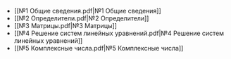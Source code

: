 - [[№1 Общие сведения.pdf|№1 Общие сведения]]
- [[№2 Определители.pdf|№2 Определители]]
- [[№3 Матрицы.pdf|№3 Матрицы]]
- [[№4 Решение систем линейных уравнений.pdf|№4 Решение систем линейных уравнений]]
- [[№5 Комплексные числа.pdf|№5 Комплексные числа]]